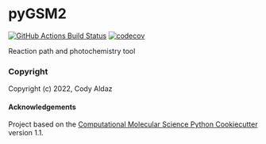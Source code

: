 pyGSM2
==============================
[//]: # (Badges)
[![GitHub Actions Build Status](https://github.com/REPLACE_WITH_OWNER_ACCOUNT/pyGSM2/workflows/CI/badge.svg)](https://github.com/REPLACE_WITH_OWNER_ACCOUNT/pyGSM2/actions?query=workflow%3ACI)
[![codecov](https://codecov.io/gh/REPLACE_WITH_OWNER_ACCOUNT/pyGSM2/branch/main/graph/badge.svg)](https://codecov.io/gh/REPLACE_WITH_OWNER_ACCOUNT/pyGSM2/branch/main)


Reaction path and photochemistry tool

### Copyright

Copyright (c) 2022, Cody Aldaz


#### Acknowledgements
 
Project based on the 
[Computational Molecular Science Python Cookiecutter](https://github.com/molssi/cookiecutter-cms) version 1.1.
